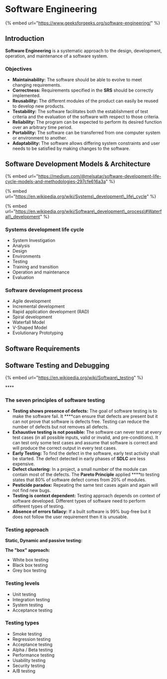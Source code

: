 # Software Engineering

{% embed url="https://www.geeksforgeeks.org/software-engineering/" %}

## **Introduction**

**Software Engineering** is a systematic approach to the design, development, operation, and maintenance of a software system.

### **Objectives**

* **Maintainability:** The software should be able to evolve to meet changing requirements.
* **Correctness:** Requirements specified in the **SRS** should be correctly implemented.
* **Reusability:** The different modules of the product can easily be reused to develop new products.
* **Testability:** The software facilitates both the establishment of test criteria and the evaluation of the software with respect to those criteria.
* **Reliability:** The program can be expected to perform its desired function over an arbitrary time period.
* **Portability:** The software can be transferred from one computer system or environment to another.
* **Adaptability:** The software allows differing system constraints and user needs to be satisfied by making changes to the software.

## **Software Development Models & Architecture**

{% embed url="https://medium.com/@melsatar/software-development-life-cycle-models-and-methodologies-297cfe616a3a" %}

{% embed url="https://en.wikipedia.org/wiki/Systems\_development\_life\_cycle" %}

{% embed url="https://en.wikipedia.org/wiki/Software\_development\_process\#Waterfall\_development" %}



### Systems development life cycle

* System Investigation
* Analysis
* Design
* Environments
* Testing
* Training and transition
* Operation and maintenance
* Evaluation

### Software development process

* Agile development
* Incremental development
* Rapid application development \(RAD\)
* Spiral development
* Waterfall Model
* V-Shaped Model
* Evolutionary Prototyping

## **Software Requirements**

## **Software Testing and Debugging**

{% embed url="https://en.wikipedia.org/wiki/Software\_testing" %}

\*\*\*\*

### **The seven principles of software testing**

* **Testing shows presence of defects:** The goal of software testing is to make the software fail. It ****can ensure that defects are present but it can not prove that software is defects free. Testing can reduce the number of defects but not removes all defects.
* **Exhaustive testing is not possible:** The software can never test at every test cases \(in all possible inputs, valid or invalid, and pre-conditions\). It can test only some test cases and assume that software is correct and will produce the correct output in every test cases.
* **Early Testing:** To find the defect in the software, early test activity shall be started. The defect detected in early phases of **SDLC** are less expensive.
* **Defect clustering:** In a project, a small number of the module can contain most of the defects. The **Pareto Principle** applied ****to testing states that 80% of software defect comes from 20% of modules.
* **Pesticide paradox:** Repeating the same test cases again and again will not find new bugs.
* **Testing is context dependent:** Testing approach depends on context of software developed. Different types of software need to perform different types of testing.
* **Absence of errors fallacy:** If a built software is 99% bug-free but it does not follow the user requirement then it is unusable.

### Testing approach

**Static, Dynamic and passive testing:**

**The "box" approach:**

* White box testing
* Black box testing
* Grey box testing

### Testing levels

* Unit testing
* Integration testing
* System testing
* Acceptance testing

### Testing types

* Smoke testing
* Regression testing
* Acceptance testing
* Alpha / Beta testing
* Performance testing
* Usability testing
* Security testing
* A/B testing



